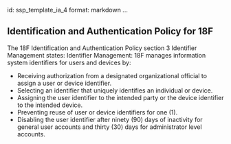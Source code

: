 id: ssp_template_ia_4
format: markdown
...
## Identification and Authentication Policy for 18F

The 18F Identification and Authentication Policy section 3 Identifier Management states:
Identifier Management:
18F manages information system identifiers for users and devices by:
* Receiving authorization from a designated organizational official to assign a user or device identifier.
* Selecting an identifier that uniquely identifies an individual or device.
* Assigning the user identifier to the intended party or the device identifier to the intended device.
* Preventing reuse of user or device identifiers for one (1).
* Disabling the user identifier after ninety (90) days of inactivity for general user accounts and thirty (30) days for administrator level accounts.
